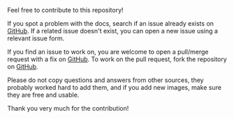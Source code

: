 Feel free to contribute to this repository!

If you spot a problem with the docs, search if an issue already exists on [GitHub](https://github.com/FJrodafo/Dotfiles/issues). If a related issue doesn't exist, you can open a new issue using a relevant issue form.

If you find an issue to work on, you are welcome to open a pull/merge request with a fix on [GitHub](https://github.com/FJrodafo/Dotfiles/pulls). To work on the pull request, fork the repository on [GitHub](https://github.com/FJrodafo/Dotfiles/forks).

Please do not copy questions and answers from other sources, they probably worked hard to add them, and if you add new images, make sure they are free and usable.

Thank you very much for the contribution!